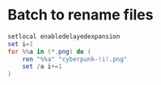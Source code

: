 # Batch to rename files
```powershell
setlocal enabledelayedexpansion
set i=1
for %%a in (*.png) do (
    ren "%%a" "cyberpunk-!i!.png"
    set /a i+=1
)
```